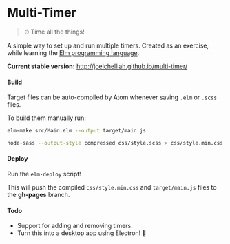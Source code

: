 # Multi-Timer
> :alarm_clock: Time all the things!


A simple way to set up and run multiple timers. Created as an exercise, while learning the [Elm programming language](http://elm-lang.org/).  

**Current stable version:** http://joelchelliah.github.io/multi-timer/

#### Build
Target files can be auto-compiled by Atom whenever saving `.elm` or `.scss` files.
  
To build them manually run:
```bash
elm-make src/Main.elm --output target/main.js

node-sass --output-style compressed css/style.scss > css/style.min.css
```

#### Deploy
Run the `elm-deploy` script!

This will push the compiled `css/style.min.css` and `target/main.js` files to the **gh-pages** branch.


#### Todo
- Support for adding and removing timers.
- Turn this into a desktop app using Electron! :rocket:
